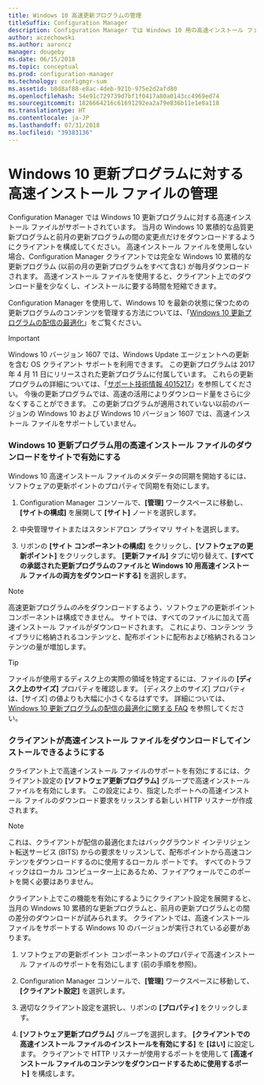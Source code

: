 ```yaml
---
title: Windows 10 高速更新プログラムの管理
titleSuffix: Configuration Manager
description: Configuration Manager では Windows 10 用の高速インストール ファイルがサポートされます。これを使用すると、クライアント上でのダウンロード量を少なくし、インストールに要する時間を短縮できます。
author: aczechowski
ms.author: aaroncz
manager: dougeby
ms.date: 06/15/2018
ms.topic: conceptual
ms.prod: configuration-manager
ms.technology: configmgr-sum
ms.assetid: b8d8af88-e8ac-4deb-921b-975e2d2afd80
ms.openlocfilehash: 54e91c729739d7bf1f0417a80a0143cc4969ed74
ms.sourcegitcommit: 1826664216c61691292ea2a79e836b11e1e8a118
ms.translationtype: HT
ms.contentlocale: ja-JP
ms.lasthandoff: 07/31/2018
ms.locfileid: "39383136"
---
```

# <a name="manage-express-installation-files-for-windows-10-updates"></a>Windows 10 更新プログラムに対する高速インストール ファイルの管理

Configuration Manager では Windows 10 更新プログラムに対する高速インストール ファイルがサポートされています。 当月の Windows 10 累積的な品質更新プログラムと前月の更新プログラムの間の変更点だけをダウンロードするようにクライアントを構成してください。 高速インストール ファイルを使用しない場合、Configuration Manager クライアントでは完全な Windows 10 累積的な更新プログラム (以前の月の更新プログラムをすべて含む) が毎月ダウンロードされます。 高速インストール ファイルを使用すると、クライアント上でのダウンロード量を少なくし、インストールに要する時間を短縮できます。

Configuration Manager を使用して、Windows 10 を最新の状態に保つための更新プログラムのコンテンツを管理する方法については、「[Windows 10 更新プログラムの配信の最適化](/sccm/sum/deploy-use/optimize-windows-10-update-delivery)」をご覧ください。  


> [!IMPORTANT]  
> Windows 10 バージョン 1607 では、Windows Update エージェントへの更新を含む OS クライアント サポートを利用できます。 この更新プログラムは 2017 年 4 月 11 日にリリースされた更新プログラムに付属しています。 これらの更新プログラムの詳細については、「[サポート技術情報 4015217](http://support.microsoft.com/kb/4015217)」を参照してください。 今後の更新プログラムでは、高速の活用によりダウンロード量をさらに少なくすることができます。 この更新プログラムが適用されていない以前のバージョンの Windows 10 および Windows 10 バージョン 1607 では、高速インストール ファイルをサポートしていません。  


### <a name="enable-the-site-to-download-express-installation-files-for-windows-10-updates"></a>Windows 10 更新プログラム用の高速インストール ファイルのダウンロードをサイトで有効にする
Windows 10 高速インストール ファイルのメタデータの同期を開始するには、ソフトウェアの更新ポイントのプロパティで同期を有効にします。  

1. Configuration Manager コンソールで、**[管理]** ワークスペースに移動し、**[サイトの構成]** を展開して **[サイト]** ノードを選択します。  

2. 中央管理サイトまたはスタンドアロン プライマリ サイトを選択します。  

3. リボンの **[サイト コンポーネントの構成]** をクリックし、**[ソフトウェアの更新ポイント]** をクリックします。 **[更新ファイル]** タブに切り替えて、**[すべての承認された更新プログラムのファイルと Windows 10 用高速インストール ファイルの両方をダウンロードする]** を選択します。

> [!NOTE]    
> 高速更新プログラム*のみ*をダウンロードするよう、ソフトウェアの更新ポイント コンポーネントは構成できません。  サイトでは、すべてのファイルに加えて高速インストール ファイルがダウンロードされます。 これにより、コンテンツ ライブラリに格納されるコンテンツと、配布ポイントに配布および格納されるコンテンツの量が増加します。

> [!Tip]  
> ファイルが使用するディスク上の実際の領域を特定するには、ファイルの **[ディスク上のサイズ]** プロパティを確認します。 [ディスク上のサイズ] プロパティは、[サイズ] の値よりも大幅に小さくなるはずです。 詳細については、[Windows 10 更新プログラムの配信の最適化に関する FAQ](/sccm/sum/deploy-use/optimize-windows-10-update-delivery#bkmk_faq) を参照してください。  


### <a name="enable-clients-to-download-and-install-express-installation-files"></a>クライアントが高速インストール ファイルをダウンロードしてインストールできるようにする
クライアント上で高速インストール ファイルのサポートを有効にするには、クライアント設定の **[ソフトウェア更新プログラム]** グループで高速インストール ファイルを有効にします。 この設定により、指定したポートへの高速インストール ファイルのダウンロード要求をリッスンする新しい HTTP リスナーが作成されます。

> [!NOTE]    
> これは、クライアントが配信の最適化またはバックグラウンド インテリジェント転送サービス (BITS) からの要求をリッスンして、配布ポイントから高速コンテンツをダウンロードするのに使用するローカル ポートです。 すべてのトラフィックはローカル コンピューター上にあるため、ファイアウォールでこのポートを開く必要はありません。  

クライアント上でこの機能を有効にするようにクライアント設定を展開すると、当月の Windows 10 累積的な更新プログラムと、前月の更新プログラムとの間の差分のダウンロードが試みられます。 クライアントでは、高速インストール ファイルをサポートする Windows 10 のバージョンが実行されている必要があります。  

1. ソフトウェアの更新ポイント コンポーネントのプロパティで高速インストール ファイルのサポートを有効にします (前の手順を参照)。  

2. Configuration Manager コンソールで、**[管理]** ワークスペースに移動して、**[クライアント設定]** を選択します。  

3. 適切なクライアント設定を選択し、リボンの **[プロパティ]** をクリックします。  

4. **[ソフトウェア更新プログラム]** グループを選択します。 **[クライアントでの高速インストール ファイルのインストールを有効にする]** を **[はい]** に設定します。 クライアントで HTTP リスナーが使用するポートを使用して **[高速インストール ファイルのコンテンツをダウンロードするために使用するポート]** を構成します。
